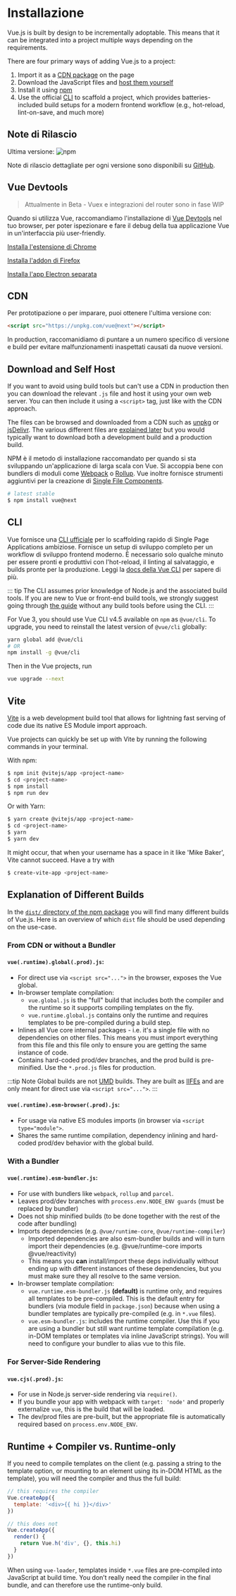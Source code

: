 # Installazione

Vue.js is built by design to be incrementally adoptable. This means that it can be integrated into a project multiple ways depending on the requirements.

There are four primary ways of adding Vue.js to a project:

1. Import it as a [CDN package](#cdn) on the page
2. Download the JavaScript files and [host them yourself](#download-and-self-host)
3. Install it using [npm](#npm)
4. Use the official [CLI](#cli) to scaffold a project, which provides batteries-included build setups for a modern frontend workflow (e.g., hot-reload, lint-on-save, and much more)

## Note di Rilascio

Ultima versione: ![npm](https://img.shields.io/npm/v/vue/next.svg)

Note di rilascio dettagliate per ogni versione sono disponibili su [GitHub](https://github.com/vuejs/vue-next/blob/master/CHANGELOG.md).

## Vue Devtools

> Attualmente in Beta - Vuex e integrazioni del router sono in fase WIP

Quando si utilizza Vue, raccomandiamo l'installazione di [Vue Devtools](https://github.com/vuejs/vue-devtools#vue-devtools) nel tuo browser, per poter ispezionare e fare il debug della tua applicazione Vue in un'interfaccia più user-friendly.

[Installa l'estensione di Chrome](https://chrome.google.com/webstore/detail/vuejs-devtools/ljjemllljcmogpfapbkkighbhhppjdbg)

[Installa l'addon di Firefox](https://addons.mozilla.org/en-US/firefox/addon/vue-js-devtools/)

[Installa l'app Electron separata](https://github.com/vuejs/vue-devtools/blob/dev/packages/shell-electron/README.md)

## CDN

Per prototipazione o per imparare, puoi ottenere l'ultima versione con:

```html
<script src="https://unpkg.com/vue@next"></script>
```

In production, raccomanidiamo di puntare a un numero specifico di versione e build per evitare malfunzionamenti inaspettati causati da nuove versioni.

## Download and Self Host

If you want to avoid using build tools but can't use a CDN in production then you can download the relevant `.js` file and host it using your own web server. You can then include it using a `<script>` tag, just like with the CDN approach.

The files can be browsed and downloaded from a CDN such as [unpkg](https://unpkg.com/browse/vue@next/dist/) or [jsDelivr](https://cdn.jsdelivr.net/npm/vue@next/dist/). The various different files are [explained later](#explanation-of-different-builds) but you would typically want to download both a development build and a production build.

NPM è il metodo di installazione raccomandato per quando si sta sviluppando un'applicazione di larga scala con Vue. Si accoppia bene con bundlers di moduli come [Webpack](https://webpack.js.org/) o [Rollup](https://rollupjs.org/). Vue inoltre fornisce strumenti aggiuntivi per la creazione di [Single File Components](../guide/single-file-component.html).

```bash
# latest stable
$ npm install vue@next
```

## CLI

Vue fornisce una [CLI ufficiale](https://github.com/vuejs/vue-cli) per lo scaffolding rapido di Single Page Applications ambiziose. Fornisce un setup di sviluppo completo per un workflow di sviluppo frontend moderno. È necessario solo qualche minuto per essere pronti e produttivi con l'hot-reload, il linting al salvataggio, e builds pronte per la produzione. Leggi la [docs della Vue CLI](https://cli.vuejs.org) per sapere di più.

::: tip
The CLI assumes prior knowledge of Node.js and the associated build tools. If you are new to Vue or front-end build tools, we strongly suggest going through [the guide](./introduction.html) without any build tools before using the CLI.
:::

For Vue 3, you should use Vue CLI v4.5 available on `npm` as `@vue/cli`. To upgrade, you need to reinstall the latest version of `@vue/cli` globally:

```bash
yarn global add @vue/cli
# OR
npm install -g @vue/cli
```

Then in the Vue projects, run

```bash
vue upgrade --next
```

## Vite

[Vite](https://github.com/vitejs/vite) is a web development build tool that allows for lightning fast serving of code due its native ES Module import approach.

Vue projects can quickly be set up with Vite by running the following commands in your terminal.

With npm:

```bash
$ npm init @vitejs/app <project-name>
$ cd <project-name>
$ npm install
$ npm run dev
```

Or with Yarn:

```bash
$ yarn create @vitejs/app <project-name>
$ cd <project-name>
$ yarn
$ yarn dev
```

It might occur, that when your username has a space in it like 'Mike Baker', Vite cannot succeed. Have a try with

```bash
$ create-vite-app <project-name>
```

## Explanation of Different Builds

In the [`dist/` directory of the npm package](https://cdn.jsdelivr.net/npm/vue@3.0.2/dist/) you will find many different builds of Vue.js. Here is an overview of which `dist` file should be used depending on the use-case.

### From CDN or without a Bundler

#### `vue(.runtime).global(.prod).js`:

- For direct use via `<script src="...">` in the browser, exposes the Vue global.
- In-browser template compilation:
  - `vue.global.js` is the "full" build that includes both the compiler and the runtime so it supports compiling templates on the fly.
  - `vue.runtime.global.js` contains only the runtime and requires templates to be pre-compiled during a build step.
- Inlines all Vue core internal packages - i.e. it's a single file with no dependencies on other files. This means you must import everything from this file and this file only to ensure you are getting the same instance of code.
- Contains hard-coded prod/dev branches, and the prod build is pre-minified. Use the `*.prod.js` files for production.

:::tip Note
Global builds are not [UMD](https://github.com/umdjs/umd) builds. They are built as [IIFEs](https://developer.mozilla.org/en-US/docs/Glossary/IIFE) and are only meant for direct use via `<script src="...">`.
:::

#### `vue(.runtime).esm-browser(.prod).js`:

- For usage via native ES modules imports (in browser via `<script type="module">`.
- Shares the same runtime compilation, dependency inlining and hard-coded prod/dev behavior with the global build.

### With a Bundler

#### `vue(.runtime).esm-bundler.js`:

- For use with bundlers like `webpack`, `rollup` and `parcel`.
- Leaves prod/dev branches with `process.env.NODE_ENV guards` (must be replaced by bundler)
- Does not ship minified builds (to be done together with the rest of the code after bundling)
- Imports dependencies (e.g. `@vue/runtime-core`, `@vue/runtime-compiler`)
  - Imported dependencies are also esm-bundler builds and will in turn import their dependencies (e.g. @vue/runtime-core imports @vue/reactivity)
  - This means you **can** install/import these deps individually without ending up with different instances of these dependencies, but you must make sure they all resolve to the same version.
- In-browser template compilation:
  - `vue.runtime.esm-bundler.js` **(default)** is runtime only, and requires all templates to be pre-compiled. This is the default entry for bundlers (via module field in `package.json`) because when using a bundler templates are typically pre-compiled (e.g. in `*.vue` files).
  - `vue.esm-bundler.js`: includes the runtime compiler. Use this if you are using a bundler but still want runtime template compilation (e.g. in-DOM templates or templates via inline JavaScript strings). You will need to configure your bundler to alias vue to this file.

### For Server-Side Rendering

#### `vue.cjs(.prod).js`:

- For use in Node.js server-side rendering via `require()`.
- If you bundle your app with webpack with `target: 'node'` and properly externalize `vue`, this is the build that will be loaded.
- The dev/prod files are pre-built, but the appropriate file is automatically required based on `process.env.NODE_ENV`.

## Runtime + Compiler vs. Runtime-only

If you need to compile templates on the client (e.g. passing a string to the template option, or mounting to an element using its in-DOM HTML as the template), you will need the compiler and thus the full build:

```js
// this requires the compiler
Vue.createApp({
  template: '<div>{{ hi }}</div>'
})

// this does not
Vue.createApp({
  render() {
    return Vue.h('div', {}, this.hi)
  }
})
```

When using `vue-loader`, templates inside `*.vue` files are pre-compiled into JavaScript at build time. You don’t really need the compiler in the final bundle, and can therefore use the runtime-only build.
